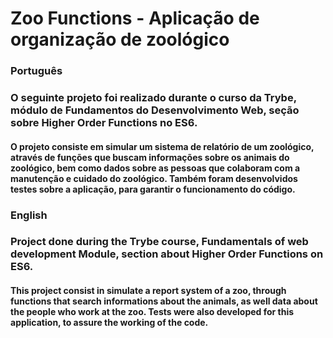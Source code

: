 # Zoo Functions - Aplicação de organização de zoológico

### Português
### O seguinte projeto foi realizado durante o curso da Trybe, módulo de Fundamentos do Desenvolvimento Web, seção sobre Higher Order Functions no ES6.

#### O projeto consiste em  simular um sistema de relatório de um zoológico, através de funções que buscam informações sobre os animais do zoológico, bem como dados sobre as pessoas que colaboram com a manutenção e cuidado do zoológico. Também foram desenvolvidos testes sobre a aplicação, para garantir o funcionamento do código. 

### English
### Project done during the Trybe course, Fundamentals of web development Module, section about Higher Order Functions on ES6.

#### This project consist in simulate a report system of a zoo, through functions that search informations about the animals, as well data about the people who work at the zoo. Tests were also developed for this application, to assure the working of the code.
